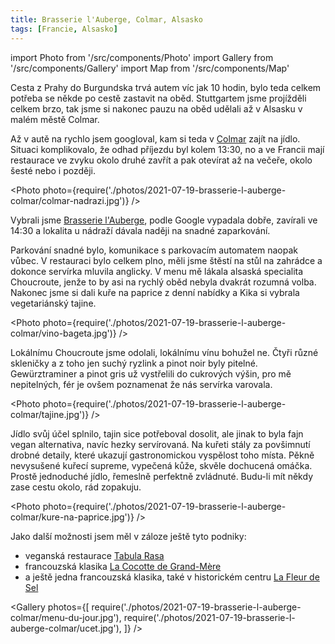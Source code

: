 ```yaml
---
title: Brasserie l'Auberge, Colmar, Alsasko
tags: [Francie, Alsasko]
---
```


import Photo from '/src/components/Photo'
import Gallery from '/src/components/Gallery'
import Map from '/src/components/Map'

Cesta z Prahy do Burgundska trvá autem víc jak 10 hodin, bylo teda celkem potřeba se někde po cestě zastavit na oběd. Stuttgartem jsme projížděli celkem brzo, tak jsme si nakonec pauzu na oběd udělali až v Alsasku v malém městě Colmar.

<!-- truncate -->

Až v autě na rychlo jsem googloval, kam si teda v [Colmar](https://www.tourisme-colmar.com/en/) zajít na jídlo. Situaci komplikovalo, že odhad příjezdu byl kolem 13:30, no a ve Francii mají restaurace ve zvyku okolo druhé zavřít a pak otevírat až na večeře, okolo šesté nebo i později.

<Photo photo={require('./photos/2021-07-19-brasserie-l-auberge-colmar/colmar-nadrazi.jpg')} />

Vybrali jsme [Brasserie l'Auberge](https://www.grand-hotel-bristol.com/en/restaurants/brasserie-lauberge/), podle Google vypadala dobře, zavírali ve 14:30 a lokalita u nádraží dávala naději na snadné zaparkování.

Parkování snadné bylo, komunikace s parkovacím automatem naopak vůbec. V restauraci bylo celkem plno, měli jsme štěstí na stůl na zahrádce a dokonce servírka mluvila anglicky. V menu mě lákala alsaská specialita Choucroute, jenže to by asi na rychlý oběd nebyla dvakrát rozumná volba. Nakonec jsme si dali kuře na paprice z denní nabídky a Kika si vybrala vegetariánský tajine.

<Photo photo={require('./photos/2021-07-19-brasserie-l-auberge-colmar/vino-bageta.jpg')} />

Lokálnímu Choucroute jsme odolali, lokálnímu vínu bohužel ne. Čtyři různé skleničky a z toho jen suchý ryzlink a pinot noir byly pitelné. Gewürztraminer a pinot gris už vystřelili do cukrových výšin, pro mě nepitelných, fér je ovšem poznamenat že nás servírka varovala.

<Photo photo={require('./photos/2021-07-19-brasserie-l-auberge-colmar/tajine.jpg')} />

Jídlo svůj účel splnilo, tajin sice potřeboval dosolit, ale jinak to byla fajn vegan alternativa, navíc hezky servírovaná. Na kuřeti stály za povšimnutí drobné detaily, které ukazují gastronomickou vyspělost toho místa. Pěkně nevysušené kuřecí supreme, vypečená kůže, skvěle dochucená omáčka. Prostě jednoduché jídlo, řemeslně perfektně zvládnuté. Budu-li mít někdy zase cestu okolo, rád zopakuju.

<Photo photo={require('./photos/2021-07-19-brasserie-l-auberge-colmar/kure-na-paprice.jpg')} />

Jako další možnosti jsem měl v záloze ještě tyto podniky:

- veganská restaurace [Tabula Rasa](https://g.page/tabularasa-colmar)
- francouzská klasika [La Cocotte de Grand-Mère](https://www.lacocottedegrandmere.com/)
- a ještě jedna francouzská klasika, také v historickém centru [La Fleur de Sel](https://www.lacocottedegrandmere.com/)

<Gallery photos={[
require('./photos/2021-07-19-brasserie-l-auberge-colmar/menu-du-jour.jpg'),
require('./photos/2021-07-19-brasserie-l-auberge-colmar/ucet.jpg'),
]} />

<Map src="https://www.google.com/maps/embed?pb=!1m14!1m8!1m3!1d10663.8115458021!2d7.3477051!3d48.0725523!3m2!1i1024!2i768!4f13.1!3m3!1m2!1s0x0%3A0xb730fa4ab4da17d3!2sRestaurant%20Brasserie%20l&#39;Auberge!5e0!3m2!1sen!2scz!4v1628118752572!5m2!1sen!2scz" />
